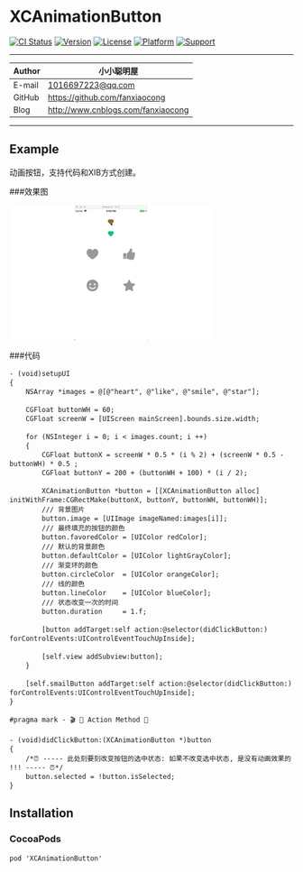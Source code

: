 # XCAnimationButton

[![CI Status](https://img.shields.io/travis/fanxiaocong/XCAnimationButton.svg?style=flat)](https://travis-ci.org/fanxiaocong/XCPresentation)
[![Version](https://img.shields.io/cocoapods/v/XCAnimationButton.svg?style=flat)](https://cocoapods.org/pods/XCAnimationButton)
[![License](https://img.shields.io/badge/license-MIT-green.svg?style=flat)](https://cocoapods.org/pods/XCAnimationButton)
[![Platform](https://img.shields.io/badge/platform-iOS-green.svg?style=flat)](https://cocoapods.org/pods/XCPresentation)
[![Support](https://img.shields.io/badge/support-iOS%208%2B%20-green.svg?style=flat)](https://www.apple.com/nl/ios/)&nbsp;


***
|Author|小小聪明屋|
|---|---|
|E-mail|1016697223@qq.com|
|GitHub|https://github.com/fanxiaocong|
|Blog|http://www.cnblogs.com/fanxiaocong|
***

## Example
动画按钮，支持代码和XIB方式创建。


###效果图

![Animation](Screenshots/animation.gif)

###代码

```objc
- (void)setupUI
{
    NSArray *images = @[@"heart", @"like", @"smile", @"star"];
    
    CGFloat buttonWH = 60;
    CGFloat screenW = [UIScreen mainScreen].bounds.size.width;
    
    for (NSInteger i = 0; i < images.count; i ++)
    {
        CGFloat buttonX = screenW * 0.5 * (i % 2) + (screenW * 0.5 - buttonWH) * 0.5 ;
        CGFloat buttonY = 200 + (buttonWH + 100) * (i / 2);
        
        XCAnimationButton *button = [[XCAnimationButton alloc] initWithFrame:CGRectMake(buttonX, buttonY, buttonWH, buttonWH)];
        /// 背景图片
        button.image = [UIImage imageNamed:images[i]];
        /// 最终填充的按钮的颜色
        button.favoredColor = [UIColor redColor];
        /// 默认的背景颜色
        button.defaultColor = [UIColor lightGrayColor];
        /// 渐变环的颜色
        button.circleColor  = [UIColor orangeColor];
        /// 线的颜色
        button.lineColor    = [UIColor blueColor];
        /// 状态改变一次的时间
        button.duration     = 1.f;

        [button addTarget:self action:@selector(didClickButton:) forControlEvents:UIControlEventTouchUpInside];
        
        [self.view addSubview:button];
    }
    
    [self.smailButton addTarget:self action:@selector(didClickButton:) forControlEvents:UIControlEventTouchUpInside];
}

#pragma mark - 🎬 👀 Action Method 👀

- (void)didClickButton:(XCAnimationButton *)button
{
    /*⏰ ----- 此处刻要刻改变按钮的选中状态: 如果不改变选中状态, 是没有动画效果的 !!! ----- ⏰*/
    button.selected = !button.isSelected;
}

```


## Installation

### CocoaPods
```objc
pod 'XCAnimationButton'
```



